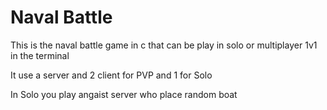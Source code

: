 # Naval Battle
This is the naval battle game in c that can be play in solo or multiplayer 1v1 in the terminal 

It use a server and 2 client for PVP and 1 for Solo

In Solo you play angaist server who place random boat 
